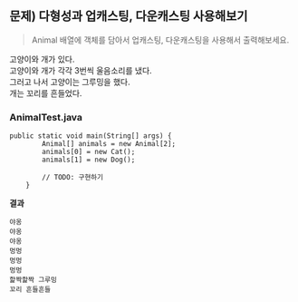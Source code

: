 ## 문제) 다형성과 업캐스팅, 다운캐스팅 사용해보기  
> Animal 배열에 객체를 담아서 업캐스팅, 다운캐스팅을 사용해서 출력해보세요.  
  
고양이와 개가 있다.  
고양이와 개가 각각 3번씩 울음소리를 냈다.  
그러고 나서 고양이는 그루밍을 했다.  
개는 꼬리를 흔들었다.  
  
### AnimalTest.java  
```
public static void main(String[] args) {
		Animal[] animals = new Animal[2];
		animals[0] = new Cat();
		animals[1] = new Dog();
		
		// TODO: 구현하기
	}
```

**결과**  
```
야옹  
야옹  
야옹  
멍멍  
멍멍  
멍멍  
핥짝핥짝 그루밍  
꼬리 흔들흔들  
```